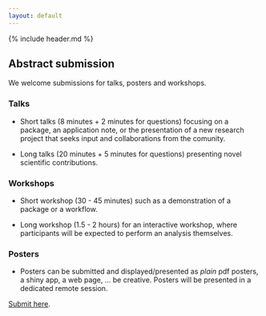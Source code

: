 ```yaml
---
layout: default
---
```


{% include header.md %}

## Abstract submission

We welcome submissions for talks, posters and workshops. 

### Talks

- Short talks (8 minutes + 2 minutes for questions) focusing on a package, an application note, or the presentation of a new research project that seeks input and collaborations from the comunity. 

- Long talks (20 minutes + 5 minutes for questions) presenting novel scientific contributions.

### Workshops

- Short workshop (30 - 45 minutes) such as a demonstration of a package or a workflow.

- Long workshop (1.5 - 2 hours) for an interactive workshop, where participants will be expected to perform an analysis themselves.

### Posters

- Posters can be submitted and displayed/presented as *plain* pdf posters, a shiny app, a web page, ... be creative. Posters will be presented in a dedicated remote session.


[Submit here](https://openreview.net/group?id=bioconductor.org/EuroBioC/2020/Conference).
